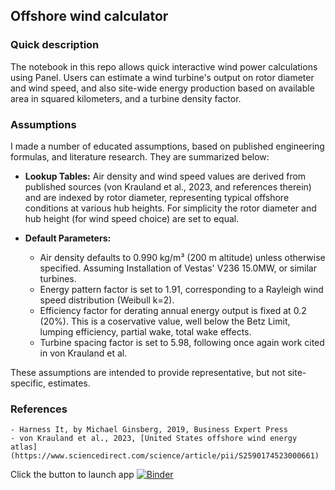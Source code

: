 ## Offshore wind calculator
 
### Quick description 
The notebook in this repo allows quick interactive wind power calculations using Panel. Users can estimate a wind turbine's output on rotor diameter and wind speed, and also site-wide energy production based on available area in squared kilometers, and a turbine density factor.

### Assumptions
I made a number of educated assumptions, based on published engineering formulas, and literature research. They are summarized below:

- **Lookup Tables:** Air density and wind speed values are derived from published sources (von Krauland et al., 2023, and references therein) and are indexed by rotor diameter, representing typical offshore conditions at various hub heights. For simplicity the rotor diameter and hub height (for wind speed choice) are set to equal.

- **Default Parameters:**
  - Air density defaults to 0.990 kg/m³ (200 m altitude) unless otherwise specified. Assuming Installation of Vestas' V236 15.0MW, or similar turbines.
  - Energy pattern factor is set to 1.91, corresponding to a Rayleigh wind speed distribution (Weibull k=2).
  - Efficiency factor for derating annual energy output is fixed at 0.2 (20%). This is a coservative value, well below the Betz Limit, lumping efficiency, partial wake, total wake effects.
  - Turbine spacing factor is set to 5.98, following once again work cited in von Krauland et al.

These assumptions are intended to provide representative, but not site-specific, estimates.

### References
    - Harness It, by Michael Ginsberg, 2019, Business Expert Press
    - von Krauland et al., 2023, [United States offshore wind energy atlas](https://www.sciencedirect.com/science/article/pii/S2590174523000661)
	
	
Click the button to launch app 
[![Binder](https://mybinder.org/badge_logo.svg)](https://mybinder.org/v2/gh/mycarta/wind-calculator/HEAD?urlpath=%2Fdoc%2Ftree%2FPanel_app_pkg.ppynb)
